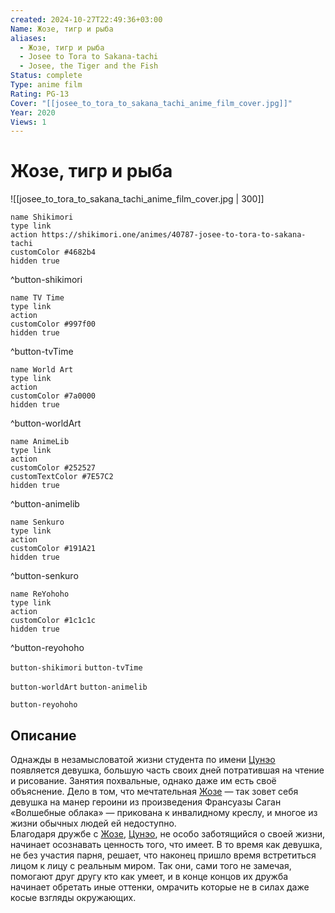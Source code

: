 ```yaml
---
created: 2024-10-27T22:49:36+03:00
Name: Жозе, тигр и рыба
aliases:
  - Жозе, тигр и рыба
  - Josee to Tora to Sakana-tachi
  - Josee, the Tiger and the Fish
Status: complete
Type: anime film
Rating: PG-13
Cover: "[[josee_to_tora_to_sakana_tachi_anime_film_cover.jpg]]"
Year: 2020
Views: 1
---
```


# Жозе, тигр и рыба

![[josee_to_tora_to_sakana_tachi_anime_film_cover.jpg | 300]]

```button
name Shikimori
type link
action https://shikimori.one/animes/40787-josee-to-tora-to-sakana-tachi
customColor #4682b4
hidden true
```
^button-shikimori

```button
name TV Time
type link
action 
customColor #997f00
hidden true
```
^button-tvTime

```button
name World Art
type link
action 
customColor #7a0000
hidden true
```
^button-worldArt

```button
name AnimeLib
type link
action 
customColor #252527
customTextColor #7E57C2
hidden true
```
^button-animelib

```button
name Senkuro
type link
action 
customColor #191A21
hidden true
```
^button-senkuro

```button
name ReYohoho
type link
action 
customColor #1c1c1c
hidden true
```
^button-reyohoho



`button-shikimori` `button-tvTime`

`button-worldArt` `button-animelib`

`button-reyohoho`

## Описание

Однажды в незамысловатой жизни студента по имени [Цунэо](https://shikimori.one/characters/185510-tsuneo-suzukawa) появляется девушка, большую часть своих дней потратившая на чтение и рисование. Занятия похвальные, однако даже им есть своё объяснение. Дело в том, что мечтательная [Жозе](https://shikimori.one/characters/185511-josee) — так зовет себя девушка на манер героини из произведения Франсуазы Саган «Волшебные облака» — прикована к инвалидному креслу, и многое из жизни обычных людей ей недоступно.  
Благодаря дружбе с [Жозе](https://shikimori.one/characters/185511-josee), [Цунэо](https://shikimori.one/characters/185510-tsuneo-suzukawa), не особо заботящийся о своей жизни, начинает осознавать ценность того, что имеет. В то время как девушка, не без участия парня, решает, что наконец пришло время встретиться лицом к лицу с реальным миром. Так они, сами того не замечая, помогают друг другу кто как умеет, и в конце концов их дружба начинает обретать иные оттенки, омрачить которые не в силах даже косые взгляды окружающих.
